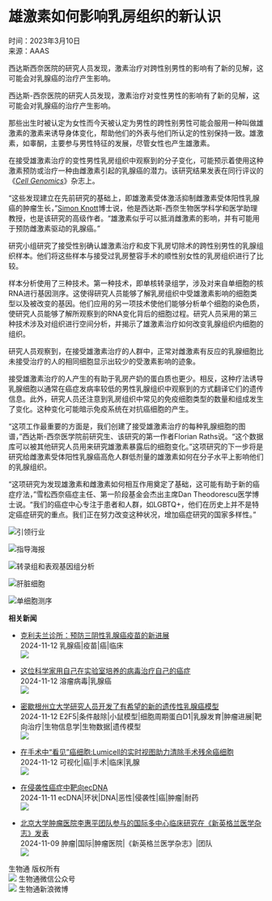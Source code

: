 # 雄激素如何影响乳房组织的新认识

时间：2023年3月10日  
来源：AAAS  

西达斯西奈医院的研究人员发现，激素治疗对跨性别男性的影响有了新的见解，这可能会对乳腺癌的治疗产生影响。

西达斯-西奈医院的研究人员发现，激素治疗对变性男性的影响有了新的见解，这可能会对乳腺癌的治疗产生影响。

那些出生时被认定为女性而今天被认定为男性的跨性别男性可能会服用一种叫做雄激素的激素来诱导身体变化，帮助他们的外表与他们所认定的性别保持一致。雄激素，如睾酮，主要参与男性特征的发展，尽管女性也产生雄激素。

在接受雄激素治疗的变性男性乳房组织中观察到的分子变化，可能预示着使用这种激素预防或治疗一种由雌激素引起的乳腺癌的潜力。该研究结果发表在同行评议的《[_Cell Genomics_](https://www.cell.com/cell-genomics/fulltext/S2666-979X\(23\)00032-0)》杂志上。

“这些发现建立在先前研究的基础上，即雄激素受体激活抑制雌激素受体阳性乳腺癌的肿瘤生长，”[Simon Knott](https://researchers.cedars-sinai.edu/Simon.Knott)博士说，他是西达斯-西奈生物医学科学和医学助理教授，也是该研究的高级作者。“雄激素似乎可以抵消雌激素的影响，并有可能用于预防雌激素驱动的乳腺癌。”

研究小组研究了接受性别确认雄激素治疗和皮下乳房切除术的跨性别男性的乳腺组织样本。他们将这些样本与接受过乳房整容手术的顺性别女性的乳房组织进行了比较。

样本分析使用了三种技术。第一种技术，即单核转录组学，涉及对来自单细胞的核RNA进行基因测序。这使得研究人员能够了解乳房组织中受雄激素影响的细胞类型以及被改变的基因。他们应用的另一项技术使他们能够分析单个细胞的染色质，使研究人员能够了解所观察到的RNA变化背后的细胞过程。研究人员采用的第三种技术涉及对组织进行空间分析，并揭示了雄激素治疗如何改变乳腺组织内细胞的组织。

研究人员观察到，在接受雄激素治疗的人群中，正常对雌激素有反应的乳腺细胞比未接受治疗的人的相同细胞显示出较少的受激素影响的迹象。

接受雄激素治疗的人产生的有助于乳房产奶的蛋白质也更少。相反，这种疗法诱导乳腺细胞以通常在癌症发病率较低的男性乳腺组织中观察到的方式翻译它们的遗传信息。此外，研究人员还注意到乳房组织中常见的免疫细胞类型的数量和组成发生了变化。这种变化可能暗示免疫系统在对抗癌细胞的产生。

“这项工作最重要的方面是，我们创建了接受雄激素治疗的每种乳腺细胞的图谱，”西达斯-西奈医学院前研究生、该研究的第一作者Florian Raths说。“这个数据库可以被其他研究人员用来研究雄激素暴露后的细胞变化。”这项研究的下一步将是研究给雌激素受体阳性乳腺癌高危人群低剂量的雄激素如何在分子水平上影响他们的乳腺组织。

“这项研究为发现雄激素和雌激素如何相互作用奠定了基础，这可能有助于新的癌症疗法，”雪松西奈癌症主任、第一阶段基金会杰出主席Dan Theodorescu医学博士说。“我们的癌症中心专注于患者和人群，如LGBTQ+，他们在历史上并不是特定癌症研究的重点。我们正在努力改变这种状况，增加癌症研究的国家多样性。”

![引领行业](https://alicdn.ebioweb.com/web_images/20191128122022.jpg)

![指导海报](https://alicdn.ebioweb.com/web_images/2018725111267.jpg)

![转录组和表观基因组分析](https://alicdn.ebioweb.com/web_images/2020421173364.jpg)

![肝脏细胞](https://alicdn.ebioweb.com/web_images/2018725113340.jpg)

![单细胞测序](https://alicdn.ebioweb.com/web_images/2020421173364.jpg)

**相关新闻**

- [克利夫兰诊所：预防三阴性乳腺癌疫苗的新进展](https://m.ebiotrade.com/newsf/2024-11/20241110064244694.htm)  
  2024-11-12 乳腺癌|疫苗|癌|临床  
  ![](https://alicdn.ebioweb.com/newsf/images/xg/3.jpg)

- [这位科学家用自己在实验室培养的病毒治疗自己的癌症](https://m.ebiotrade.com/newsf/2024-11/20241109073059119.htm)  
  2024-11-12 溶瘤病毒|乳腺癌  
  ![](https://alicdn.ebioweb.com/newsf/images/xg/2.jpg)

- [密歇根州立大学研究人员开发了有希望的新的遗传性乳腺癌模型](https://m.ebiotrade.com/newsf/2024-11/20241109044849642.htm)  
  2024-11-12 E2F5|条件敲除|小鼠模型|细胞周期蛋白D1|乳腺发育|肿瘤进展|靶向治疗|生物信息学|生物数据|遗传模型  
  ![](https://alicdn.ebioweb.com/newsf/images/xg/0.jpg)

- [在手术中“看见”癌细胞:Lumicell的实时视图助力清除手术残余癌细胞](https://m.ebiotrade.com/newsf/2024-11/20241109073133334.htm)  
  2024-11-12 可视化|癌|手术|临床|乳腺  
  ![](https://alicdn.ebioweb.com/newsf/images/xg/3.jpg)

- [在侵袭性癌症中靶向ecDNA](https://m.ebiotrade.com/newsf/2024-11/20241110064228973.htm)  
  2024-11-11 ecDNA|环状|DNA|恶性|侵袭性|癌|肿瘤|耐药  
  ![](https://alicdn.ebioweb.com/newsf/images/xg/3.jpg)

- [北京大学肿瘤医院李惠平团队参与的国际多中心临床研究在《新英格兰医学杂志》发表](https://m.ebiotrade.com/newsf/2024-11/20241109073248134.htm)  
  2024-11-09 肿瘤|国际|肿瘤医院|《新英格兰医学杂志》|团队  
  ![](https://alicdn.ebioweb.com/newsf/images/xg/1.jpg)

生物通 版权所有  
![](https://alicdn.ebioweb.com/QR_ebiotrade.jpg) 生物通微信公众号  
![](https://alicdn.ebioweb.com/QR_ebiotradeweibo.png) 生物通新浪微博  